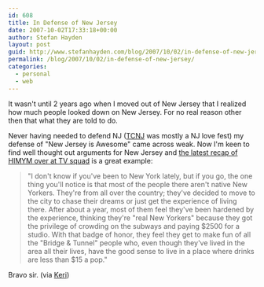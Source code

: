 ```yaml
---
id: 608
title: In Defense of New Jersey
date: 2007-10-02T17:33:18+00:00
author: Stefan Hayden
layout: post
guid: http://www.stefanhayden.com/blog/2007/10/02/in-defense-of-new-jersey/
permalink: /blog/2007/10/02/in-defense-of-new-jersey/
categories:
  - personal
  - web
---
```

<p>It wasn't until 2 years ago when I moved out of New Jersey that I realized how much people looked down on New Jersey. For no real reason other then that what they are told to do.</p>
<p>Never having needed to defend NJ (<a href="http://www.tcnj.edu">TCNJ</a> was mostly a NJ love fest) my defense of "New Jersey is Awesome" came across weak. Now I'm keen to find well thought out arguments for New Jersey and <a href="http://www.tvsquad.com/2007/10/01/how-i-met-your-mother-were-not-from-here/">the latest recap of HIMYM over at TV squad</a> is a great example:</p>
<blockquote><p>"I don't know if you've been to New York lately, but if you go, the one thing you'll notice is that most of the people there aren't native New Yorkers. They're from all over the country; they've decided to move to the city to chase their dreams or just get the experience of living there. After about a year, most of them feel they've been hardened by the experience, thinking they're "real New Yorkers" because they got the privilege of crowding on the subways and paying $2500 for a studio. With that badge of honor, they feel they get to make fun of all the "Bridge & Tunnel" people who, even though they've lived in the area all their lives, have the good sense to live in a place where drinks are less than $15 a pop."</p>
</blockquote>
<p>Bravo sir. (via <a href="http://www.yalit.com/blog">Keri</a>)</p>
